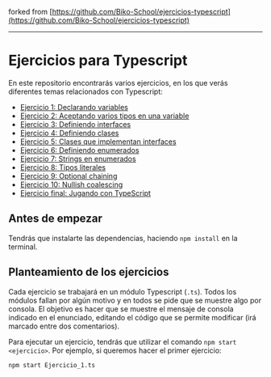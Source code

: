 forked from [https://github.com/Biko-School/ejercicios-typescript](https://github.com/Biko-School/ejercicios-typescript)

---

# Ejercicios para Typescript

En este repositorio encontrarás varios ejercicios, en los que verás diferentes temas relacionados con Typescript:
- [Ejercicio 1: Declarando variables](Ejercicio_1.ts)
- [Ejercicio 2: Aceptando varios tipos en una variable](Ejercicio_2.ts)
- [Ejercicio 3: Definiendo interfaces](Ejercicio_3.ts)
- [Ejercicio 4: Definiendo clases](Ejercicio_4.ts)
- [Ejercicio 5: Clases que implementan interfaces](Ejercicio_5.ts)
- [Ejercicio 6: Definiendo enumerados](Ejercicio_6.ts)
- [Ejercicio 7: Strings en enumerados](Ejercicio_7.ts)
- [Ejercicio 8: Tipos literales](Ejercicio_8.ts)
- [Ejercicio 9: Optional chaining](Ejercicio_9.ts)
- [Ejercicio 10: Nullish coalescing](Ejercicio_10.ts)
- [Ejercicio final: Jugando con TypeScript](Ejercicio_final.ts)

## Antes de empezar

Tendrás que instalarte las dependencias, haciendo `npm install` en la terminal.

## Planteamiento de los ejercicios

Cada ejercicio se trabajará en un módulo Typescript (`.ts`). Todos los módulos fallan por algún motivo y en todos se pide que se muestre algo por consola. El objetivo es hacer que se muestre el mensaje de consola indicado en el enunciado, editando el código que se permite modificar (irá marcado entre dos comentarios).

Para ejecutar un ejercicio, tendrás que utilizar el comando `npm start <ejercicio>`. Por ejemplo, si queremos hacer el primer ejercicio:

```
npm start Ejercicio_1.ts
```
